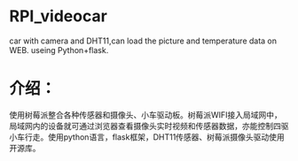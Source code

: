 # RPI_videocar
car with camera and DHT11,can load the picture and temperature data on WEB. useing Python+flask.  
# 介绍：
使用树莓派整合各种传感器和摄像头、小车驱动板。树莓派WIFI接入局域网中，局域网内的设备就可通过浏览器查看摄像头实时视频和传感器数据，亦能控制四驱小车行走。使用python语言，flask框架，DHT11传感器、树莓派摄像头驱动使用开源库。
